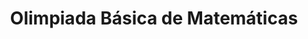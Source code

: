 ---
title: Olimpiada Básica de Matemáticas
urlname: obmguanajuato
logo-title: ../assets/img/Logo.png
layout: previous_exams_obm
---